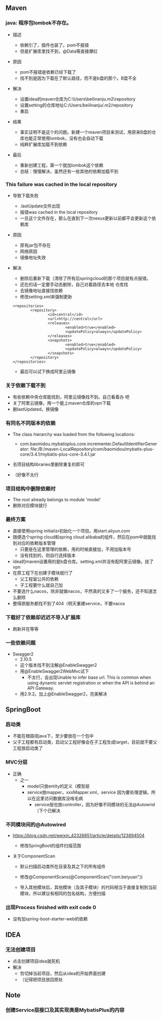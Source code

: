 ## Maven

### java: 程序包lombok不存在。

- 描述
  - 依赖引了，插件也装了。pom不报错
  - 但是扩展库里找不到，@Data等直接爆红
- 原因
  - pom不报错是依赖已经下载了
  - 找不到是因为下载在了默认路径，而不是b盘的那个。B盘不全
- 解决
  - 设置idea的maven仓库为C:\Users\beilinanju\.m2\repository
  - 设置setting的仓库地址<localRepository>C:/Users/beilinanju/.m2/repository</localRepository>
  - 重启

- 结果
  - 事实证明不是这个的问题。新建一个maven项目来测试，用原来B盘的仓库也能正常使用lombok，没有也会自动下载
  - 纯粹扩展库加载不到依赖
- 最后
  - 重新创建工程，第一个就加lombok这个依赖
  - 总结：慢慢解决，虽然还有一些其他的依赖加载不到

### This failure was cached in the local repository

- 导致下载失败

  - .lastUpdate文件出现
  - 报错was cached in the local repository
  - 一旦这个文件存在，那么在直到下一次nexus更新以前都不会更新这个依赖库

- 原因

  - 原有jar包不存在
  - 网络原因
  - 镜像地址失效

- 解决

  - 删除后重新下载（清除了所有后springcloud的那个项目就有点报错。
  - 还在的话一定要手动去删除，自己对着路径去本地 仓库找
  - 去镜像地址直接找依赖
  - 修改setting.xml来强制更新

  ```pom
  <repositories>
          <repository>
                  <id>central</id>
                  <url>http://central</url>
                  <releases>
                          <enabled>true</enabled>
                          <updatePolicy>always</updatePolicy>
                  </releases>
                  <snapshots>
                          <enabled>true</enabled>
                          <updatePolicy>always</updatePolicy>
                  </snapshots>
          </repository>
  </repositories>
  ```

  - 最后可以试下换成阿里云镜像

### 关于依赖下载不到

- 有些依赖中央仓库能找到，阿里云镜像找不到。自己看着办 吧
- 关了阿里云镜像，用一个能上maven仓库的vpn下载
- 删lastUpdated，换镜像

### 有同名不同版本的依赖

- The class hierarchy was loaded from the following locations:
  - com.baomidou.mybatisplus.core.incrementer.DefaultIdentifierGenerator: file:/B:/maven-LocalRepository/com/baomidou/mybatis-plus-core/3.4.1/mybatis-plus-core-3.4.1.jar

- 去项目结构libraries里删除重复的即可
- （好像不太行

### 项目结构中删除依赖时

- The root already belongs to module 'model'
- 删除对应模块就行

### 最终方案

- 直接使用spring initializr初始化一个项目。用start.aliyun.com
- 随便选个spring cloud和spring cloud alibaba的组件，然后在pom中就能找到对应的依赖版本管理
  - 只要是在这里管理的依赖，用的时候直接加，不用加版本号
  - 没有找到的，则自行选择版本
- idea的maven设置用的是b盘仓库。setting.xml并没有配阿里云镜像。挂了vpn
- 在原工程下在创建子模块就行了
  - 父工程留公共的依赖
  - 子工程要什么就自己加
- 不要选什么nacos，除非就做nacos，不然真的又多了一个服务，还不知道怎么删除
- 整得原服务都找不到了404（明天重建service，不要nacos

### 下载好了依赖却迟迟不导入扩展库

- 刷新并在等等

### 一些依赖问题

- Swagger2
  - <version>2.10.5</version>
  - 这个版本找不到注解@EnableSwagger2
  - 用@EnableSwagger2WebMvc试下
    - 不太行，会出现Unable to infer base url. This is common when using dynamic servlet registration or when the API is behind an API Gateway. 
  - 用2.9.2。加上@EnableSwagger2，完美解决



## SpringBoot

### 启动类

- 不能在根路径java下，至少要放在一个包中
- 父子工程都有启动类，启动父工程好像会在子工程生成target，目前就不要父工程放启动类了

### MVC分层

- 正确
  - 之一
    - model只放entity的定义（模型层
    - service放mapper，xxxMapper.xml，service  因为要处理逻辑，所以在这里访问数据库没啥毛病
      - service层也放controller，因为好像不同模块的无法@Autowrid（下个已解决

### 不同模块间的@Autowired

- https://blog.csdn.net/weixin_42326851/article/details/123894504

  - 修改SpringBoot的组件扫描范围 

- 关于ComponentScan

  - 默认扫描启动类所在目录及其之下的所有组件
  - 修改@ComponentScans(@ComponentScan("com.beiyuan"))

  - 导入其他模块后，其他模块（及其子模块）的代码相当于直接复制到当前模块，所以建议有相同的包名结构，方便扫描

### 出现Process finished with exit code 0

- 没有加spring-boot-starter-web的依赖

## IDEA

### 无法创建项目

- 点击创建项目idea就死机
- 解决
  - 剪切掉当前项目，然后从idea的开始界面创建
  - （记得把项目放回原处

## Note

### 创建Service层接口及其实现类是MybatisPlus的内容

